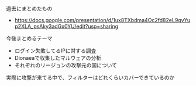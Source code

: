 
過去にまとめたもの
- https://docs.google.com/presentation/d/1ux8TXbdma4Oc2fd82eL9qvYup2XLA_psAky3adGx0YU/edit?usp=sharing

今後まとめるテーマ
- ログイン失敗してるIPに対する調査
- Dionaeaで収集したマルウェアの分析
- それぞれのリージョンの攻撃元の国について

実際に攻撃が来てる中で、フィルターはどれくらいカバーできているのか

